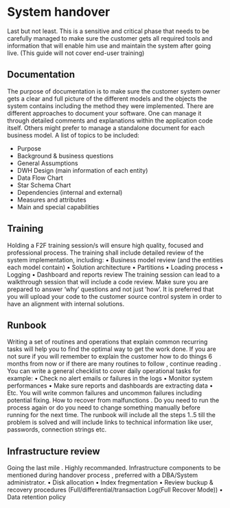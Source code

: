 # System handover


Last but not least.
This is a sensitive and critical phase that needs to be carefully managed to make sure the customer gets all required 
tools and information that will enable him use and maintain the system after going live.
(This guide will not cover end-user training)

## Documentation
The purpose of documentation is to make sure the customer system owner gets a clear and full picture of the different models 
and the objects the system contains including the method they were implemented.
There are different approaches to document your software. One can manage it through detailed comments and explanations within 
the application code itself. Others might prefer to manage a standalone document for each business model.
A list of topics to be included:
-	Purpose
-	Background & business questions
-	General Assumptions
-	DWH Design (main information of each entity)
-	Data Flow Chart
-	Star Schema Chart 
-	Dependencies (internal and external)
-	Measures and attributes
-	Main and special capabilities

## Training
Holding a F2F training session/s will ensure high quality, focused and professional process. 
The training shall include detailed review of the system implementation, including:
•	Business model review (and the entities each model contain)
•	Solution architecture
•	Partitions
•	Loading process
•	Logging
•	Dashboard and reports review
The training session can lead to a walkthrough session that will include a code review. Make sure you are prepared to answer 
‘why’ questions and not just ‘how’.
It is preferred that you will upload your code to the customer source control system in order to have an alignment with 
internal solutions.

## Runbook
Writing a set of routines and operations that explain common recurring tasks will help you to find the optimal way 
to get the work done.
If you are not sure if you will remember to explain the customer how to do things 6 months from now or if there are many 
routines to follow , continue reading .
You can write a general checklist to cover daily operational tasks for example:
•	Check no alert emails or failures in the logs
•	Monitor system performances 
•	Make sure reports and dashboards are extracting data 
•	Etc.
You will write common failures and uncommon failures including potential fixing. How to recover from malfunctions . 
Do you need to run the process again or do you need to change something manually before running for the next time.
The runbook will include all the steps 1..5 till the problem is solved and will include links to technical information 
like user, passwords, connection strings etc.

## Infrastructure review
Going the last mile . Highly recommanded.
Infrastructure components to be mentioned during handover process , preferred with a DBA/System administrator.
•	Disk allocation 
•	Index fregmentation
• Review buckup & recovery procedures (Full/differential/transaction Log(Full Recover Mode))
• Data retention policy 
